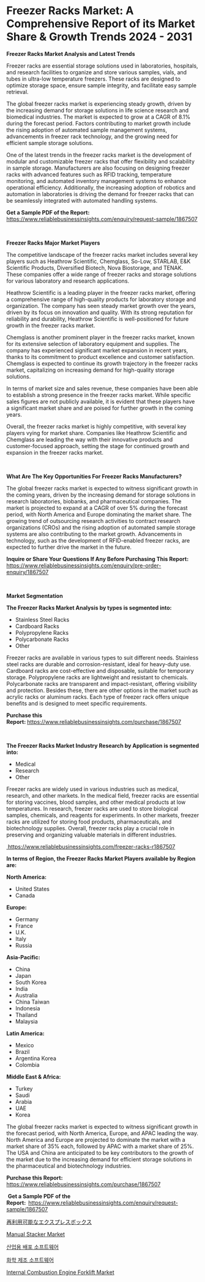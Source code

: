 <p><h1>Freezer Racks Market: A Comprehensive Report of its Market Share & Growth Trends 2024 - 2031</h1></p><p><strong>Freezer Racks Market Analysis and Latest Trends</strong></p>
<p><p>Freezer racks are essential storage solutions used in laboratories, hospitals, and research facilities to organize and store various samples, vials, and tubes in ultra-low temperature freezers. These racks are designed to optimize storage space, ensure sample integrity, and facilitate easy sample retrieval.</p><p>The global freezer racks market is experiencing steady growth, driven by the increasing demand for storage solutions in life science research and biomedical industries. The market is expected to grow at a CAGR of 8.1% during the forecast period. Factors contributing to market growth include the rising adoption of automated sample management systems, advancements in freezer rack technology, and the growing need for efficient sample storage solutions.</p><p>One of the latest trends in the freezer racks market is the development of modular and customizable freezer racks that offer flexibility and scalability in sample storage. Manufacturers are also focusing on designing freezer racks with advanced features such as RFID tracking, temperature monitoring, and automated inventory management systems to enhance operational efficiency. Additionally, the increasing adoption of robotics and automation in laboratories is driving the demand for freezer racks that can be seamlessly integrated with automated handling systems.</p></p>
<p><strong>Get a Sample PDF of the Report:&nbsp;</strong> <a href="https://www.reliablebusinessinsights.com/enquiry/request-sample/1867507">https://www.reliablebusinessinsights.com/enquiry/request-sample/1867507</a></p>
<p>&nbsp;</p>
<p><strong>Freezer Racks Major Market Players</strong></p>
<p><p>The competitive landscape of the freezer racks market includes several key players such as Heathrow Scientific, Chemglass, So-Low, STARLAB, E&K Scientific Products, Diversified Biotech, Nova Biostorage, and TENAK. These companies offer a wide range of freezer racks and storage solutions for various laboratory and research applications.</p><p>Heathrow Scientific is a leading player in the freezer racks market, offering a comprehensive range of high-quality products for laboratory storage and organization. The company has seen steady market growth over the years, driven by its focus on innovation and quality. With its strong reputation for reliability and durability, Heathrow Scientific is well-positioned for future growth in the freezer racks market.</p><p>Chemglass is another prominent player in the freezer racks market, known for its extensive selection of laboratory equipment and supplies. The company has experienced significant market expansion in recent years, thanks to its commitment to product excellence and customer satisfaction. Chemglass is expected to continue its growth trajectory in the freezer racks market, capitalizing on increasing demand for high-quality storage solutions.</p><p>In terms of market size and sales revenue, these companies have been able to establish a strong presence in the freezer racks market. While specific sales figures are not publicly available, it is evident that these players have a significant market share and are poised for further growth in the coming years.</p><p>Overall, the freezer racks market is highly competitive, with several key players vying for market share. Companies like Heathrow Scientific and Chemglass are leading the way with their innovative products and customer-focused approach, setting the stage for continued growth and expansion in the freezer racks market.</p></p>
<p>&nbsp;</p>
<p><strong>What Are The Key Opportunities For Freezer Racks Manufacturers?</strong></p>
<p><p>The global freezer racks market is expected to witness significant growth in the coming years, driven by the increasing demand for storage solutions in research laboratories, biobanks, and pharmaceutical companies. The market is projected to expand at a CAGR of over 5% during the forecast period, with North America and Europe dominating the market share. The growing trend of outsourcing research activities to contract research organizations (CROs) and the rising adoption of automated sample storage systems are also contributing to the market growth. Advancements in technology, such as the development of RFID-enabled freezer racks, are expected to further drive the market in the future.</p></p>
<p><strong>Inquire or Share Your Questions If Any Before Purchasing This Report:</strong> <a href="https://www.reliablebusinessinsights.com/enquiry/pre-order-enquiry/1867507">https://www.reliablebusinessinsights.com/enquiry/pre-order-enquiry/1867507</a></p>
<p>&nbsp;</p>
<p><strong>Market Segmentation</strong></p>
<p><strong>The Freezer Racks Market Analysis by types is segmented into:</strong></p>
<p><ul><li>Stainless Steel Racks</li><li>Cardboard Racks</li><li>Polypropylene Racks</li><li>Polycarbonate Racks</li><li>Other</li></ul></p>
<p><p>Freezer racks are available in various types to suit different needs. Stainless steel racks are durable and corrosion-resistant, ideal for heavy-duty use. Cardboard racks are cost-effective and disposable, suitable for temporary storage. Polypropylene racks are lightweight and resistant to chemicals. Polycarbonate racks are transparent and impact-resistant, offering visibility and protection. Besides these, there are other options in the market such as acrylic racks or aluminum racks. Each type of freezer rack offers unique benefits and is designed to meet specific requirements.</p></p>
<p><strong>Purchase this Report:&nbsp;</strong><a href="https://www.reliablebusinessinsights.com/purchase/1867507">https://www.reliablebusinessinsights.com/purchase/1867507</a></p>
<p>&nbsp;</p>
<p><strong>The Freezer Racks Market Industry Research by Application is segmented into:</strong></p>
<p><ul><li>Medical</li><li>Research</li><li>Other</li></ul></p>
<p><p>Freezer racks are widely used in various industries such as medical, research, and other markets. In the medical field, freezer racks are essential for storing vaccines, blood samples, and other medical products at low temperatures. In research, freezer racks are used to store biological samples, chemicals, and reagents for experiments. In other markets, freezer racks are utilized for storing food products, pharmaceuticals, and biotechnology supplies. Overall, freezer racks play a crucial role in preserving and organizing valuable materials in different industries.</p></p>
<p><a href="https://www.reliablebusinessinsights.com/freezer-racks-r1867507">&nbsp;https://www.reliablebusinessinsights.com/freezer-racks-r1867507</a></p>
<p><strong>In terms of Region, the Freezer Racks Market Players available by Region are:</strong></p>
<p>
    <p> <strong> North America: </strong>
        <ul>
            <li>United States</li>
            <li>Canada</li>
        </ul>
        </p> 
    <p> <strong> Europe: </strong>
        <ul>
            <li>Germany</li>
            <li>France</li>
            <li>U.K.</li>
            <li>Italy</li>
            <li>Russia</li>
        </ul>
        </p> 
    <p> <strong> Asia-Pacific: </strong>
        <ul>
            <li>China</li>
            <li>Japan</li>
            <li>South Korea</li>
            <li>India</li>
            <li>Australia</li>
            <li>China Taiwan</li>
            <li>Indonesia</li>
            <li>Thailand</li>
            <li>Malaysia</li>
        </ul>
        </p> 
    <p> <strong> Latin America: </strong>
        <ul>
            <li>Mexico</li>
            <li>Brazil</li>
            <li>Argentina Korea</li>
            <li>Colombia</li>
        </ul>
        </p> 
    <p> <strong> Middle East & Africa: </strong>
        <ul>
            <li>Turkey</li>
            <li>Saudi</li>
            <li>Arabia</li>
            <li>UAE</li>
            <li>Korea</li>
        </ul>
    </p>
    </p>
<p><p>The global freezer racks market is expected to witness significant growth in the forecast period, with North America, Europe, and APAC leading the way. North America and Europe are projected to dominate the market with a market share of 35% each, followed by APAC with a market share of 25%. The USA and China are anticipated to be key contributors to the growth of the market due to the increasing demand for efficient storage solutions in the pharmaceutical and biotechnology industries.</p></p>
<p><strong>Purchase this Report: </strong><a href="https://www.reliablebusinessinsights.com/purchase/1867507">https://www.reliablebusinessinsights.com/purchase/1867507</a></p>
<p>&nbsp;<strong>Get a Sample PDF of the Report:&nbsp;&nbsp;</strong><a href="https://www.reliablebusinessinsights.com/enquiry/request-sample/1867507">https://www.reliablebusinessinsights.com/enquiry/request-sample/1867507</a></p>
<p><strong></strong></p>
<p><p><a href="https://github.com/BrionnaBoyle/Market-Research-Report-List-1/blob/main/4737517157324.md">再利用可能なエクスプレスボックス</a></p><p><a href="https://github.com/NaomieConner2023/Market-Research-Report-List-1/blob/main/manual-stacker-market.md">Manual Stacker Market</a></p><p><a href="https://github.com/KellyLyncyh543964/Market-Research-Report-List-2/blob/main/1935940168652.md">산업용 배포 소프트웨어</a></p><p><a href="https://github.com/rcabello548/Market-Research-Report-List-2/blob/main/3944503168653.md">화학 제조 소프트웨어</a></p><p><a href="https://github.com/iprahimabdulrahmman/Market-Research-Report-List-1/blob/main/internal-combustion-engine-forklift-market.md">Internal Combustion Engine Forklift Market</a></p></p>